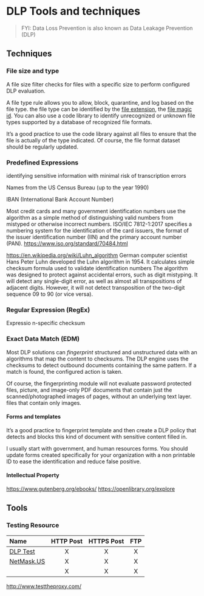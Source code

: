 # DLP Tools and techniques

> FYI: Data Loss Prevention is also known as Data Leakage Prevention (DLP) 
## Techniques


### File size and type

A file size filter checks for files with a specific size to perform configured DLP evaluation.

A file type rule allows you to allow, block, quarantine, and log based on the file type. the file type can be identified by the [file extension](https://file-extension.net/seeker/), the [file magic id](https://en.wikipedia.org/wiki/List_of_file_signatures). You can also use a code library to identify unrecognized or unknown file types supported by a database of recognized file formats.

It’s a good practice to use the code library against all files to ensure that the file is actually of the type indicated. Of course, the file format dataset should be regularly updated.

### Predefined Expressions

identifying sensitive information with minimal risk of transcription errors

Names from the US Census Bureau (up to the year 1990)

IBAN (International Bank Account Number)

Most credit cards and many government identification numbers use the algorithm as a simple method of distinguishing valid numbers from mistyped or otherwise incorrect numbers. ISO/IEC 7812-1:2017 specifies a numbering system for the identification of the card issuers, the format of the issuer identification number (IIN) and the primary account number (PAN).
https://www.iso.org/standard/70484.html

https://en.wikipedia.org/wiki/Luhn_algorithm
German computer scientist Hans Peter Luhn developed the Luhn algorithm in 1954. It calculates simple checksum formula used to validate identification numbers The algorithm was designed to protect against accidental errors, such as digit mistyping. It will detect any single-digit error, as well as almost all transpositions of adjacent digits. However, it will not detect transposition of the two-digit sequence 09 to 90 (or vice versa).

### Regular Expression (RegEx)

Expressio n-specific checksum

### Exact Data Match (EDM)
Most DLP solutions can _fingerprint_ structured and unstructured data with an algorithms that map the content to checksums. The DLP engine uses the checksums to detect outbound documents containing the same pattern. If a match is found, the configured action is taken. 

Of course, the fingerprinting module will not evaluate password protected files, picture, and image-only PDF documents that contain just the scanned/photographed images of pages, without an underlying text layer.
files that contain only images.

#### Forms and templates
It’s a good practice to fingerprint template and then create a DLP policy that detects and blocks this kind of document with sensitive content filled in. 

I usually start with government, and human resources forms. You should update forms created specifically for your organization with a non printable ID to ease the identification and reduce false positive.

#### Intellectual Property

https://www.gutenberg.org/ebooks/
https://openlibrary.org/explore

## Tools

### Testing Resource 

| Name   | HTTP Post | HTTPS Post | FTP |
| :-- |:--: | :--:| :--: |
|[DLP Test](https://dlptest.com/)| X | X | X |
|[NetMask.US](http://www.netmask.us/dlptest)| X | X | X |
|| X | X | X |
http://www.testtheproxy.com/

